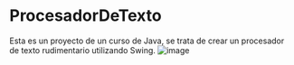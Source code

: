 # ProcesadorDeTexto

Esta es un proyecto de un curso de Java, se trata de crear un procesador de texto rudimentario utilizando Swing.
![image](https://user-images.githubusercontent.com/34726470/209587390-963e30f1-bf64-4f19-b1d9-aa4ff3adfb6b.png)
